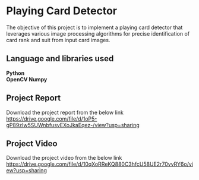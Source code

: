 # Playing Card Detector
The objective of this project is to implement a playing card detector that leverages various image processing algorithms for precise identification of card rank and suit from input card images.


## Language and libraries used
**Python  
OpenCV
Numpy** 

## Project Report
Download the project report from the below link 
https://drive.google.com/file/d/1oP5-gP89zIw5SUWnbfusvEXoJkaEqez-/view?usp=sharing

## Project Video
Download the project video from the below link 
https://drive.google.com/file/d/10qXoRReKQ880C3hfcU58UE2r70vvRY6o/view?usp=sharing
